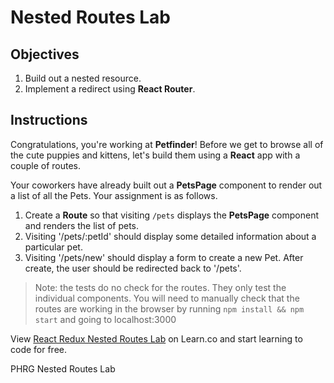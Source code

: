 # Nested Routes Lab

## Objectives

1. Build out a nested resource.
2. Implement a redirect using __React Router__.

## Instructions

Congratulations, you're working at __Petfinder__! Before we get to browse all of the cute puppies and kittens, let's build them using a __React__ app with a couple of routes.

Your coworkers have already built out a __PetsPage__ component to render out a list of all the Pets. Your assignment is as follows.

1. Create a __Route__ so that visiting `/pets` displays the __PetsPage__ component and renders the list of pets.
2. Visiting '/pets/:petId' should display some detailed information about a particular pet.
3. Visiting '/pets/new' should display a form to create a new Pet. After create, the user should be redirected back to '/pets'.

> Note: the tests do no check for the routes. They only test the individual components. You will need to manually check that the routes are working in the browser by running `npm install && npm start` and going to localhost:3000

<p class='util--hide'>View <a href='https://learn.co/lessons/react-redux-nested-routes-lab'>React Redux Nested Routes Lab</a> on Learn.co and start learning to code for free.</p>
<p data-visibility='hidden'>PHRG Nested Routes Lab</p>